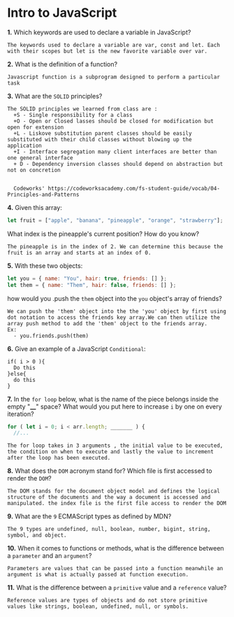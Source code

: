 # Intro to JavaScript

**1.** Which keywords are used to declare a variable in JavaScript?

<!-- enter you answer in the space below -->

```
The keywords used to declare a variable are var, const and let. Each with their scopes but let is the new favorite variable over var.
```

**2.** What is the definition of a function?

<!-- enter you answer in the space below -->

```
Javascript function is a subprogram designed to perform a particular task
```

**3.** What are the `SOLID` principles?

<!-- enter you answer in the space below -->

```
The SOLID principles we learned from class are :
  +S - Single responsibility for a class
  +O - Open or Closed lasses should be closed for modification but open for extension
  +L - Liskove substitution parent classes should be easily substituted with their child classes without blowing up the application
  +I - Interface segregation many client interfaces are better than one general interface
  + D - Dependency inversion classes should depend on abstraction but not on concretion


  Codeworks' https://codeworksacademy.com/fs-student-guide/vocab/04-Principles-and-Patterns
```

**4.** Given this array:

```js
let fruit = ["apple", "banana", "pineapple", "orange", "strawberry"];
```

What index is the pineapple's current position? How do you know?

<!-- enter you answer in the space below -->

```
The pineapple is in the index of 2. We can determine this because the fruit is an array and starts at an index of 0.
```

**5.** With these two objects:

```js
let you = { name: "You", hair: true, friends: [] };
let them = { name: "Them", hair: false, friends: [] };
```

how would you .push the `them` object into the `you` object's array of friends?

<!-- enter you answer in the space below -->

```
We can push the 'them' object into the the 'you' object by first using dot notation to access the friends key array.We can then utilize the array push method to add the 'them' object to the friends array.
Ex:
  - you.friends.push(them)
```

**6.** Give an example of a JavaScript `Conditional`:

<!-- enter you answer in the space below -->

```
if( i > 0 ){
  Do this
}else{
  do this
}
```

**7.** In the `for loop` below, what is the name of the piece belongs inside the empty "**\_\_**" space? What would you put here to increase `i` by one on every iteration?

```js
for ( let i = 0; i < arr.length; _______ ) {
  //...
```

<!-- enter you answer in the space below -->

```
The for loop takes in 3 arguments , the initial value to be executed, the condition on when to execute and lastly the value to increment after the loop has been executed.
```

**8.** What does the `DOM` acronym stand for? Which file is first accessed to render the `DOM`?

<!-- enter you answer in the space below -->

```
The DOM stands for the document object model and defines the logical structure of the documents and the way a document is accessed and manipulated. the index file is the first file access to render the DOM
```

**9.** What are the `9` ECMAScript types as defined by MDN?

<!-- enter you answer in the space below -->

```
The 9 types are undefined, null, boolean, number, bigint, string, symbol, and object.

```

**10.** When it comes to functions or methods, what is the difference between a `parameter` and an `argument`?

<!-- enter you answer in the space below -->

```
Parameters are values that can be passed into a function meanwhile an argument is what is actually passed at function execution.
```

**11.** What is the difference between a `primitive` value and a `reference` value?

<!-- enter you answer in the space below -->

```
Reference values are types of objects and do not store primitive values like strings, boolean, undefined, null, or symbols.
```
